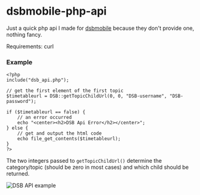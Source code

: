 # dsbmobile-php-api
Just a quick php api I made for [dsbmobile](https://www.dsbmobile.de) because they don't provide one, nothing fancy.

Requirements: curl

### Example
```
<?php
include("dsb_api.php");

// get the first element of the first topic
$timetableurl = DSB::getTopicChildUrl(0, 0, "DSB-username", "DSB-password");

if ($timetableurl == false) {
    // an error occurred
    echo "<center><h2>DSB Api Error</h2></center>";
} else {
    // get and output the html code
    echo file_get_contents($timetableurl);
}
?>
```

The two integers passed to `getTopicChildUrl()` determine the category/topic (should be zero in most cases) and which child should be returned.

![DSB API example](https://i.sandstorm-projects.de/dsb-api-example)
